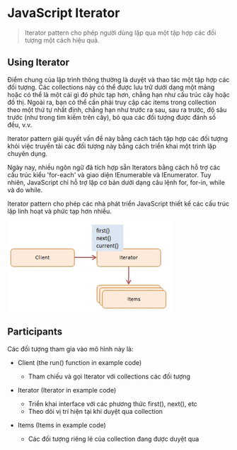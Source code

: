# JavaScript Iterator

> Iterator pattern cho phép người dùng lặp qua một tập hợp các đối tượng một cách hiệu quả.

## Using Iterator

Điểm chung của lập trình thông thường là duyệt và thao tác một tập hợp các đối tượng. Các collections này có thể được lưu trữ dưới dạng một mảng hoặc có thể là một cái gì đó phức tạp hơn, chẳng hạn như cấu trúc cây hoặc đồ thị.
Ngoài ra, bạn có thể cần phải truy cập các items trong collection theo một thứ tự nhất định, chẳng hạn như trước ra sau, sau ra trước, độ sâu trước (như trong tìm kiếm trên cây), bỏ qua các đối tượng được đánh số đều, v.v.

Iterator pattern giải quyết vấn đề này bằng cách tách tập hợp các đối tượng khỏi việc truyền tải các đối tượng này bằng cách triển khai một trình lặp chuyên dụng.

Ngày nay, nhiều ngôn ngữ đã tích hợp sẵn Iterators bằng cách hỗ trợ các cấu trúc kiểu 'for-each' và giao diện IEnumerable và IEnumerator. Tuy nhiên, JavaScript chỉ hỗ trợ lặp cơ bản dưới dạng câu lệnh for, for-in, while và do while.

Iterator pattern cho phép các nhà phát triển JavaScript thiết kế các cấu trúc lặp linh hoạt và phức tạp hơn nhiều.

![javascript-iterator.jpg](javascript-iterator.jpg)


## Participants

Các đối tượng tham gia vào mô hình này là:

- Client (the run() function in example code)
  + Tham chiếu và gọi Iterator với collections các đối tượng

- Iterator (Iterator in example code)
  + Triển khai interface với các phương thức first(), next(), etc
  + Theo dõi vị trí hiện tại khi duyệt qua collection

- Items (Items in example code)
  + Các đối tượng riêng lẻ của collection đang được duyệt qua